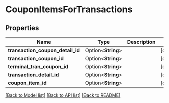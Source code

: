 # CouponItemsForTransactions

## Properties

Name | Type | Description | Notes
------------ | ------------- | ------------- | -------------
**transaction_coupon_detail_id** | Option<**String**> |  | [optional]
**transaction_coupon_id** | Option<**String**> |  | [optional]
**terminal_tran_coupon_id** | Option<**String**> |  | [optional]
**transaction_detail_id** | Option<**String**> |  | [optional]
**coupon_item_id** | Option<**String**> |  | [optional]

[[Back to Model list]](../README.md#documentation-for-models) [[Back to API list]](../README.md#documentation-for-api-endpoints) [[Back to README]](../README.md)


